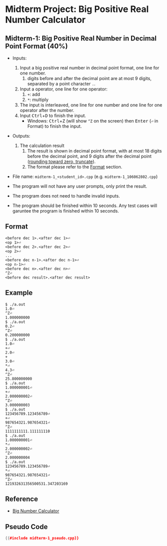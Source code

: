 # Midterm Project: Big Positive Real Number Calculator

## Midterm-1: Big Positive Real Number in Decimal Point Format (40%)

* Inputs:
  1. Input a big positive real number in decimal point format, one line for one number.
     1. digits before and after the decimal point are at most 9 digits, separated by a point character `.`.
  2. Input a operator, one line for one operator:
     1. `+`: add
     2. `*`: multiply
  3. The input is interleaved, one line for one number and one line for one operator after the number.
  4. Input <kbd>Ctrl</kbd>+<kbd>D</kbd> to finish the input.
     * Windows: <kbd>Ctrl</kbd>+<kbd>Z</kbd> (will show `^Z` on the screen) then <kbd>Enter</kbd> (`⏎` in Format) to finish the input.
* Outputs: 
  1. The calculation result
     1. The result is shown in decimal point format, with at most 18 digits before the decimal point, and 9 digits after the decimal point ([rounding toward zero, truncate](https://en.wikipedia.org/wiki/Rounding#Round_half_toward_zero)).
     2. The format please refer to the [Format](#format) section.
* File name: `midterm-1_<student_id>.cpp` (e.g. `midterm-1_106062802.cpp`)

* The program will not have any user prompts, only print the result.
* The program does not need to handle invalid inputs.
* The program should be finished within 10 seconds. Any test cases will garuntee the program is finished within 10 seconds.

## Format

```text
<before dec 1>.<after dec 1>⏎
<op 1>⏎
<before dec 2>.<after dec 2>⏎
<op 2>⏎
...
<before dec n-1>.<after dec n-1>⏎
<op n-1>⏎
<before dec n>.<after dec n>⏎
^Z⏎
<before dec result>.<after dec result>
```

## Example

```console
$ ./a.out
1.0⏎
^Z⏎
1.000000000
$ ./a.out
0.2⏎
^Z⏎
0.200000000
$ ./a.out
1.0⏎
+⏎
2.0⏎
+
3.0⏎
*⏎
4.3⏎
^Z⏎
25.800000000
$ ./a.out
1.000000001⏎
+⏎
2.000000002⏎
^Z⏎
3.000000003
$ ./a.out
123456789.123456789⏎
+⏎
987654321.987654321⏎
^Z⏎
1111111111.111111110
$ ./a.out
1.000000001⏎
*⏎
2.000000002⏎
^Z⏎
2.000000004
$ ./a.out
123456789.123456789⏎
*⏎
987654321.987654321⏎
^Z⏎
121932631356500531.347203169
```

## Reference
* [Big Number Calculator](https://www.calculator.net/big-number-calculator.html)

## Pseudo Code

```c++
{{#include midterm-1_pseudo.cpp}}
```